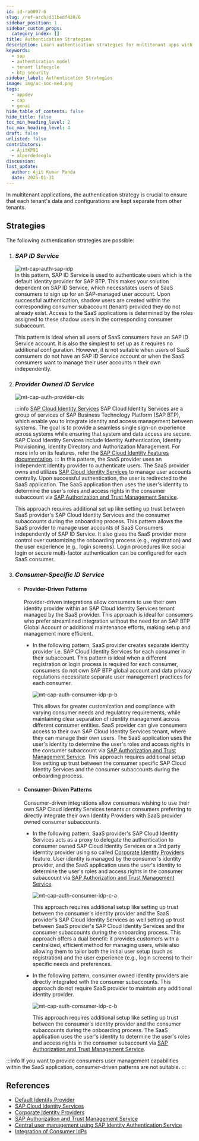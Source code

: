 ```yaml
---
id: id-ra0007-6
slug: /ref-arch/d31bedf420/6
sidebar_position: 1
sidebar_custom_props:
  category_index: []
title: Authentication Strategies
description: Learn authentication strategies for multitenant apps with SAP Cloud Identity Services, covering secure identity management and compliance.
keywords:
  - sap
  - authentication model
  - tenant lifecycle
  - btp security
sidebar_label: Authentication Strategies
image: img/ac-soc-med.png
tags:
  - appdev
  - cap
  - genai
hide_table_of_contents: false
hide_title: false
toc_min_heading_level: 2
toc_max_heading_level: 4
draft: false
unlisted: false
contributors:
  - AjitKP91
  - alperdedeoglu
discussion: 
last_update:
  author: Ajit Kumar Panda
  date: 2025-01-31
---
```


In multitenant applications, the authentication strategy is crucial to ensure that each tenant's data and configurations are kept separate from other tenants. 

## Strategies
The following authentication strategies are possible:

1.  ### _SAP ID Service_
    ![mt-cap-auth-sap-idp](./images/mt-cap-auth-sap-idp.svg)   
    In this pattern, SAP ID Service is used to authenticate users which is the default identity provider for SAP BTP. This makes your solution dependent on SAP ID Service, which necessitates users of SaaS consumers to sign up for an SAP-managed user account. Upon successful authentication, shadow users are created within the corresponding consumer subaccount (tenant) provided they do not already exist. Access to the SaaS applications is determined by the roles assigned to these shadow users in the corresponding consumer subaccount.

    This pattern is ideal when all users of SaaS consumers have an SAP ID Service account. It is also the simplest to set up as it requires no additional configuration. However, it is not suitable when users of SaaS consumers do not have an SAP ID Service account or when the SaaS consumers want to manage their user accounts n their own independently.
2.  ### _Provider Owned ID Service_
    ![mt-cap-auth-provider-cis](./images/mt-cap-auth-provider-cis.svg)

    :::info [SAP Cloud Identity Services](https://discovery-center.cloud.sap/serviceCatalog/cloud-identity-services?region=all)
    SAP Cloud Identity Services are a group of services of SAP Business Technology Platform (SAP BTP), which enable you to integrate identity and access management between systems. The goal is to provide a seamless single sign-on experience across systems while ensuring that system and data access are secure. SAP Cloud Identity Services include Identity Authentication, Identity Provisioning, Identity Directory and Authorization Management. For more info on its features, refer the [SAP Cloud Identity Features documentation](https://help.sap.com/docs/cloud-identity-services/cloud-identity-services/what-is-identity-authentication#features).
    :::
    In this pattern, the SaaS provider uses an independent identity provider to authenticate users. The SaaS provider owns and utilizes [SAP Cloud Identity Services](https://discovery-center.cloud.sap/serviceCatalog/cloud-identity-services?region=all) to manage user accounts centrally. Upon successful authentication, the user is redirected to the SaaS application. The SaaS application then uses the user's identity to determine the user's roles and access rights in the consumer subaccount via [SAP Authorization and Trust Management Service](https://discovery-center.cloud.sap/serviceCatalog/authorization-and-trust-management-service?region=all). 
  
    This approach requires additional set up like setting up trust between SaaS provider's SAP Cloud Identity Services and the consumer subaccounts during the onboarding process. This pattern allows the SaaS provider to manage user accounts of SaaS Consumers independently of SAP ID Service. It also gives the SaaS provider more control over customizing the onboarding process (e.g., registration) and the user experience (e.g., login screens). Login procedures like social login or secure multi-factor authentication can be configured for each SaaS consumer.

3.  ### _Consumer-Specific ID Service_
    - #### Provider-Driven Patterns   
      Provider-driven integrations allow consumers to use their own identity provider within an SAP Cloud Identity Services tenant managed by the SaaS provider. This approach is ideal for consumers who prefer streamlined integration without the need for an SAP BTP Global Account or additional maintenance efforts, making setup and management more efficient.

      - 
        In the following pattern, SaaS provider creates separate identity provider i.e. SAP Cloud Identity Services for each consumer in their subaccount. This pattern is ideal when a different registration or login process is required for each consumer, consumers do not own SAP BTP global account and data privacy regulations necessitate separate user management practices for each consumer. 
        
        ![mt-cap-auth-consumer-idp-p-b](./images/mt-cap-auth-consumer-idp-p-b.svg)
        
        This allows for greater customization and compliance with varying consumer needs and regulatory requirements, while maintaining clear separation of identity management across different consumer entities. SaaS provider can give consumers access to their own SAP Cloud Identity Services tenant, where they can manage their own users. The SaaS application uses the user's identity to determine the user's roles and access rights in the consumer subaccount via [SAP Authorization and Trust Management Service](https://discovery-center.cloud.sap/serviceCatalog/authorization-and-trust-management-service?region=all). This approach requires additional setup like setting up trust between the consumer specific SAP Cloud Identity Services and the consumer subaccounts during the onboarding process. 
        
    - #### Consumer-Driven Patterns     
      Consumer-driven integrations allow consumers wishing to use their own SAP Cloud Identity Services tenants or consumers preferring to directly integrate their own Identity Providers with SaaS provider owned consumer subaccounts.
      
      - 
        In the following pattern, SaaS provider's SAP Cloud Identity Services acts as a proxy to delegate the authentication to consumer owned SAP Cloud Identity Services or a  3rd party iderntity provider using so called [Corporate Identity Providers](https://help.sap.com/docs/cloud-identity-services/cloud-identity-services/corporate-identity-providers) feature. User identity is managed by the consumer's identity provider, and the SaaS application uses the user's identity to determine the user's roles and access rights in the consumer subaccount via [SAP Authorization and Trust Management Service](https://discovery-center.cloud.sap/serviceCatalog/authorization-and-trust-management-service?region=all).

        ![mt-cap-auth-consumer-idp-c-a](./images/mt-cap-auth-consumer-idp-c-a.svg)
      
        This approach requires additional setup like setting up trust between the consumer's identity provider and the SaaS provider's SAP Cloud Identity Services as well setting up trust between SaaS provider's SAP Cloud Identity Services and the consumer subaccounts during the onboarding process. This approach offers a dual benefit: it provides customers with a centralized, efficient method for managing users, while also allowing them to tailor both the initial user setup (such as registration) and the user experience (e.g., login screens) to their specific needs and preferences.
        
      - 
        In the following pattern, consumer owned identity providers are directly integrated with the consumer subaccounts. This approach do not require SaaS provider to maintain any additional identity provider.
      
        ![mt-cap-auth-consumer-idp-c-b](./images/mt-cap-auth-consumer-idp-c-b.svg)

        This approach requires additional setup like setting up trust between the consumer's identity provider and the consumer subaccounts during the onboarding process. The SaaS application uses the user's identity to determine the user's roles and access rights in the consumer subaccount via [SAP Authorization and Trust Management Service](https://discovery-center.cloud.sap/serviceCatalog/authorization-and-trust-management-service?region=all).
        
:::info 
If you want to provide consumers user management capabilities within the SaaS application, consumer-driven patterns are not suitable.
:::

## References
- [Default Identity Provider](https://help.sap.com/docs/btp/sap-business-technology-platform/default-identity-provider)
- [SAP Cloud Identity Services](https://discovery-center.cloud.sap/serviceCatalog/cloud-identity-services?region=all)
- [Corporate Identity Providers](https://help.sap.com/docs/cloud-identity-services/cloud-identity-services/corporate-identity-providers)
- [SAP Authorization and Trust Management Service](https://discovery-center.cloud.sap/serviceCatalog/authorization-and-trust-management-service?region=all)
- [Central user management using SAP Identity Authentication Service](https://github.com/SAP-samples/btp-cap-multitenant-saas/blob/main/docu/3-advanced/2-central-user-management-ias/README.md)
- [Integration of Consumer IdPs](https://github.com/SAP-samples/btp-cap-multitenant-saas/blob/main/docu/4-expert/integrate-consumers-idp/README.md)